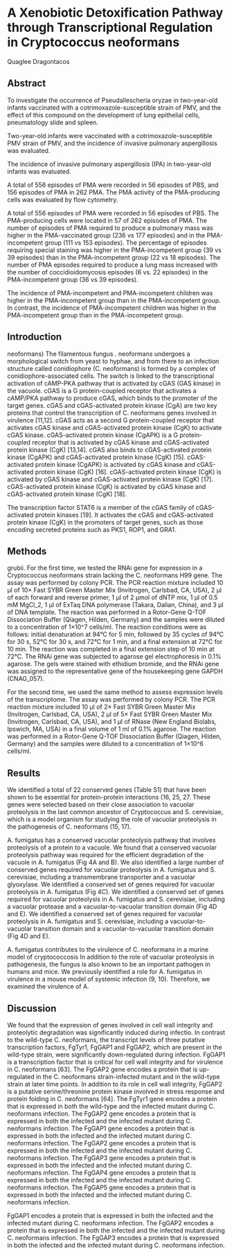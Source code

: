 # A Xenobiotic Detoxification Pathway through Transcriptional Regulation in Cryptococcus neoformans
Quaglee Dragontacos


## Abstract
To investigate the occurrence of Pseudallescheria oryzae in two-year-old infants vaccinated with a cotrimoxazole-susceptible strain of PMV, and the effect of this compound on the development of lung epithelial cells, pneumatology slide and spleen.

Two-year-old infants were vaccinated with a cotrimoxazole-susceptible PMV strain of PMV, and the incidence of invasive pulmonary aspergillosis was evaluated.

The incidence of invasive pulmonary aspergillosis (IPA) in two-year-old infants was evaluated.

A total of 556 episodes of PMA were recorded in 56 episodes of PBS, and 156 episodes of PMA in 262 PMA. The PMA activity of the PMA-producing cells was evaluated by flow cytometry.

A total of 556 episodes of PMA were recorded in 56 episodes of PBS. The PMA-producing cells were located in 57 of 262 episodes of PMA. The number of episodes of PMA required to produce a pulmonary mass was higher in the PMA-vaccinated group (236 vs 177 episodes) and in the PMA-incompetent group (111 vs 153 episodes). The percentage of episodes requiring special staining was higher in the PMA-incompetent group (39 vs 39 episodes) than in the PMA-incompetent group (22 vs 18 episodes). The number of PMA episodes required to produce a lung mass increased with the number of coccidioidomycosis episodes (6 vs. 22 episodes) in the PMA-incompetent group (36 vs 39 episodes).

The incidence of PMA-incompetent and PMA-incompetent children was higher in the PMA-incompetent group than in the PMA-incompetent group. In contrast, the incidence of PMA-incompetent children was higher in the PMA-incompetent group than in the PMA-incompetent group.


## Introduction
neoformans)
The filamentous fungus . neoformans undergoes a morphological switch from yeast to hyphae, and from there to an infection structure called conidiophore (C. neoformans) is formed by a complex of conidiophore-associated cells. The switch is linked to the transcriptional activation of cAMP-PKA pathway that is activated by cGAS (GAS kinase) in the vacuole. cGAS is a G protein-coupled receptor that activates a cAMP/PKA pathway to produce cGAS, which binds to the promoter of the target genes. cGAS and cGAS-activated protein kinase (CgA) are two key proteins that control the transcription of C. neoformans genes involved in virulence [11,12]. cGAS acts as a second G protein-coupled receptor that activates cGAS kinase and cGAS-activated protein kinase (CgK) to activate cGAS kinase. cGAS-activated protein kinase (CgAPK) is a G protein-coupled receptor that is activated by cGAS kinase and cGAS-activated protein kinase (CgK) [13,14]. cGAS also binds to cGAS-activated protein kinase (CgAPK) and cGAS-activated protein kinase (CgK) [15]. cGAS-activated protein kinase (CgAPK) is activated by cGAS kinase and cGAS-activated protein kinase (CgK) [16]. cGAS-activated protein kinase (CgK) is activated by cGAS kinase and cGAS-activated protein kinase (CgK) [17]. cGAS-activated protein kinase (CgK) is activated by cGAS kinase and cGAS-activated protein kinase (CgK) [18].

The transcription factor STAT6 is a member of the cGAS family of cGAS-activated protein kinases [19]. It activates the cGAS and cGAS-activated protein kinase (CgK) in the promoters of target genes, such as those encoding secreted proteins such as PKS1, ROP1, and GRA1.


## Methods
grubii. For the first time, we tested the RNAi gene for expression in a Cryptococcus neoformans strain lacking the C. neoformans H99 gene. The assay was performed by colony PCR. The PCR reaction mixture included 10 µl of 10× Fast SYBR Green Master Mix (Invitrogen, Carlsbad, CA, USA), 2 µl of each forward and reverse primer, 1 µl of 2 µmol of dNTP mix, 1 µl of 0.5 mM MgCl_2, 1 µl of ExTaq DNA polymerase (Takara, Dalian, China), and 3 µl of DNA template. The reaction was performed in a Rotor-Gene Q-TOF Dissociation Buffer (Qiagen, Hilden, Germany) and the samples were diluted to a concentration of 1×10^7 cells/ml. The reaction conditions were as follows: initial denaturation at 94°C for 5 min, followed by 35 cycles of 94°C for 30 s, 52°C for 30 s, and 72°C for 1 min, and a final extension at 72°C for 10 min. The reaction was completed in a final extension step of 10 min at 72°C. The RNAi gene was subjected to agarose gel electrophoresis in 0.1% agarose. The gels were stained with ethidium bromide, and the RNAi gene was assigned to the representative gene of the housekeeping gene GAPDH (CNAG_057).

For the second time, we used the same method to assess expression levels of the transcriptome. The assay was performed by colony PCR. The PCR reaction mixture included 10 µl of 2× Fast SYBR Green Master Mix (Invitrogen, Carlsbad, CA, USA), 2 µl of 5× Fast SYBR Green Master Mix (Invitrogen, Carlsbad, CA, USA), and 1 µl of RNase (New England Biolabs, Ipswich, MA, USA) in a final volume of 1 ml of 0.1% agarose. The reaction was performed in a Rotor-Gene Q-TOF Dissociation Buffer (Qiagen, Hilden, Germany) and the samples were diluted to a concentration of 1×10^6 cells/ml.


## Results
We identified a total of 22 conserved genes (Table S1) that have been shown to be essential for protein-protein interactions (16, 25, 27. These genes were selected based on their close association to vacuolar proteolysis in the last common ancestor of Cryptococcus and S. cerevisiae, which is a model organism for studying the role of vacuolar proteolysis in the pathogenesis of C. neoformans (15, 17).

A. fumigatus has a conserved vacuolar proteolysis pathway that involves proteolysis of a protein to a vacuole. We found that a conserved vacuolar proteolysis pathway was required for the efficient degradation of the vacuole in A. fumigatus (Fig 4A and B). We also identified a large number of conserved genes required for vacuolar proteolysis in A. fumigatus and S. cerevisiae, including a transmembrane transporter and a vacuolar glyoxylase. We identified a conserved set of genes required for vacuolar proteolysis in A. fumigatus (Fig 4C). We identified a conserved set of genes required for vacuolar proteolysis in A. fumigatus and S. cerevisiae, including a vacuolar protease and a vacuolar-to-vacuolar transition domain (Fig 4D and E). We identified a conserved set of genes required for vacuolar proteolysis in A. fumigatus and S. cerevisiae, including a vacuolar-to-vacuolar transition domain and a vacuolar-to-vacuolar transition domain (Fig 4D and E).

A. fumigatus contributes to the virulence of C. neoformans in a murine model of cryptococcosis
In addition to the role of vacuolar proteolysis in pathogenesis, the fungus is also known to be an important pathogen in humans and mice. We previously identified a role for A. fumigatus in virulence in a mouse model of systemic infection (9, 10). Therefore, we examined the virulence of A.


## Discussion

We found that the expression of genes involved in cell wall integrity and proteolytic degradation was significantly induced during infectio. In contrast to the wild-type C. neoformans, the transcript levels of three putative transcription factors, FgTyr1, FgGAP1 and FgGAP2, which are present in the wild-type strain, were significantly down-regulated during infection. FgGAP1 is a transcription factor that is critical for cell wall integrity and for virulence in C. neoformans [63]. The FgGAP2 gene encodes a protein that is up-regulated in the C. neoformans strain-infected mutant and in the wild-type strain at later time points. In addition to its role in cell wall integrity, FgGAP2 is a putative serine/threonine protein kinase involved in stress response and protein folding in C. neoformans [64]. The FgTyr1 gene encodes a protein that is expressed in both the wild-type and the infected mutant during C. neoformans infection. The FgGAP2 gene encodes a protein that is expressed in both the infected and the infected mutant during C. neoformans infection. The FgGAP1 gene encodes a protein that is expressed in both the infected and the infected mutant during C. neoformans infection. The FgGAP2 gene encodes a protein that is expressed in both the infected and the infected mutant during C. neoformans infection. The FgGAP3 gene encodes a protein that is expressed in both the infected and the infected mutant during C. neoformans infection. The FgGAP4 gene encodes a protein that is expressed in both the infected and the infected mutant during C. neoformans infection. The FgGAP5 gene encodes a protein that is expressed in both the infected and the infected mutant during C. neoformans infection.

FgGAP1 encodes a protein that is expressed in both the infected and the infected mutant during C. neoformans infection. The FgGAP2 encodes a protein that is expressed in both the infected and the infected mutant during C. neoformans infection. The FgGAP3 encodes a protein that is expressed in both the infected and the infected mutant during C. neoformans infection.
